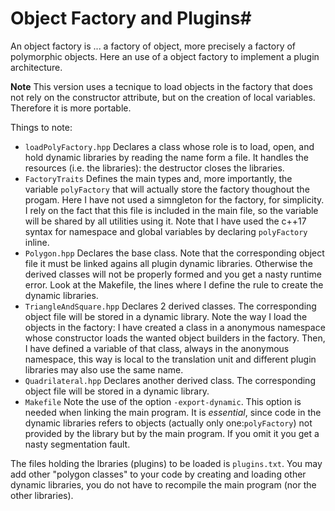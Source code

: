# Object Factory and Plugins#

An object factory is ... a factory of object, more precisely a factory
of polymorphic objects. Here an use of a object factory to implement a plugin architecture.

**Note** This version uses a tecnique to load objects in the factory that does not rely on the constructor attribute, but on the creation of local variables. Therefore it is more portable.

Things to note:

* `loadPolyFactory.hpp` Declares a class whose role is to load, open, and hold dynamic libraries by reading the name form a file. It handles the resources (i.e. the libraries): the destructor closes the libraries.
* `FactoryTraits` Defines the main types and, more importantly, the variable `polyFactory` that will actually store the factory thoughout the progam. Here I have not used a simngleton for the factory, for simplicity. I rely on the fact that this file is included in the main file, so the variable will be shared by all utilities using it. Note that I have used the c++17 syntax for namespace and global variables by declaring `polyFactory` inline.
* `Polygon.hpp` Declares the base class. Note that the corresponding object file it must be linked agains all plugin dynamic libraries. Otherwise the derived classes will not be properly formed and you get a nasty runtime error. Look at the Makefile, the lines where I define the rule to create the dynamic libraries.
* `TriangleAndSquare.hpp` Declares 2 derived classes. The corresponding object file will be stored in a dynamic library. Note the way I load the objects in the factory: I have created a class in a anonymous namespace whose constructor loads the wanted object builders in the factory. Then, I have defined a variable of that class, always in the anonymous namespace, this way is local to the translation unit and different plugin libraries may also use the same name. 
* `Quadrilateral.hpp` Declares another derived class. The corresponding object file will be stored in a dynamic library.
* `Makefile` Note the use of the option `-export-dynamic`. This option is needed when linking the main program. It is *essential*, since code in the dynamic libraries
refers to objects (actually only one:`polyFactory`) not provided by the library but by the main program. If you omit it you get a nasty segmentation fault.

The files holding the lbraries (plugins) to be loaded is
`plugins.txt`. You may add other "polygon classes" to your code by
creating and loading other dynamic libraries, you do not have to
recompile the main program (nor the other libraries).

